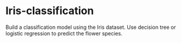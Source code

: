 # Iris-classification
Build a classification model using the Iris dataset. Use decision tree or logistic regression to predict the flower species.
